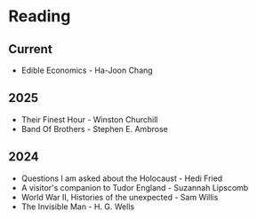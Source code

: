 # Reading

## Current

-  Edible Economics - Ha-Joon Chang


## 2025

- Their Finest Hour - Winston Churchill
- Band Of Brothers - Stephen E. Ambrose

## 2024

- Questions I am asked about the Holocaust - Hedi Fried
- A visitor's companion to Tudor England - Suzannah Lipscomb
- World War II, Histories of the unexpected - Sam Willis
- The Invisible Man - H. G. Wells